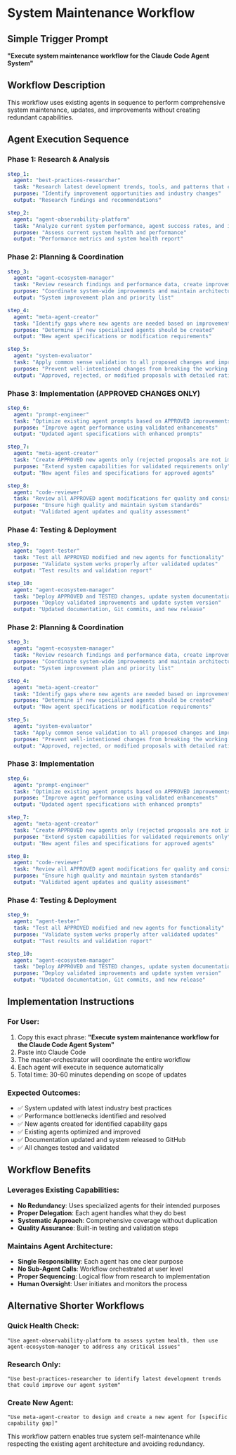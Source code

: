 # System Maintenance Workflow

## Simple Trigger Prompt
**"Execute system maintenance workflow for the Claude Code Agent System"**

## Workflow Description
This workflow uses existing agents in sequence to perform comprehensive system maintenance, updates, and improvements without creating redundant capabilities.

## Agent Execution Sequence

### Phase 1: Research & Analysis
```yaml
step_1:
  agent: "best-practices-researcher"
  task: "Research latest development trends, tools, and patterns that could improve our agent system"
  purpose: "Identify improvement opportunities and industry changes"
  output: "Research findings and recommendations"

step_2:
  agent: "agent-observability-platform" 
  task: "Analyze current system performance, agent success rates, and identify bottlenecks"
  purpose: "Assess current system health and performance"
  output: "Performance metrics and system health report"
```

### Phase 2: Planning & Coordination  
```yaml
step_3:
  agent: "agent-ecosystem-manager"
  task: "Review research findings and performance data, create improvement plan"
  purpose: "Coordinate system-wide improvements and maintain architectural integrity" 
  output: "System improvement plan and priority list"

step_4:
  agent: "meta-agent-creator"
  task: "Identify gaps where new agents are needed based on improvement plan"
  purpose: "Determine if new specialized agents should be created"
  output: "New agent specifications or modification requirements"

step_5:
  agent: "system-evaluator"
  task: "Apply common sense validation to all proposed changes and improvements"
  purpose: "Prevent well-intentioned changes from breaking the working system"
  output: "Approved, rejected, or modified proposals with detailed rationale"
```

### Phase 3: Implementation (APPROVED CHANGES ONLY)
```yaml
step_6:
  agent: "prompt-engineer"
  task: "Optimize existing agent prompts based on APPROVED improvements only"
  purpose: "Improve agent performance using validated enhancements"
  output: "Updated agent specifications with enhanced prompts"

step_7:
  agent: "meta-agent-creator"  
  task: "Create APPROVED new agents only (rejected proposals are not implemented)"
  purpose: "Extend system capabilities for validated requirements only"
  output: "New agent files and specifications for approved agents"

step_8:
  agent: "code-reviewer"
  task: "Review all APPROVED agent modifications for quality and consistency"
  purpose: "Ensure high quality and maintain system standards"
  output: "Validated agent updates and quality assessment"
```

### Phase 4: Testing & Deployment
```yaml
step_9:
  agent: "agent-tester"
  task: "Test all APPROVED modified and new agents for functionality"
  purpose: "Validate system works properly after validated updates"
  output: "Test results and validation report"

step_10:
  agent: "agent-ecosystem-manager"
  task: "Deploy APPROVED and TESTED changes, update system documentation, commit changes, and create release"
  purpose: "Deploy validated improvements and update system version"
  output: "Updated documentation, Git commits, and new release"
```

### Phase 2: Planning & Coordination  
```yaml
step_3:
  agent: "agent-ecosystem-manager"
  task: "Review research findings and performance data, create improvement plan"
  purpose: "Coordinate system-wide improvements and maintain architectural integrity" 
  output: "System improvement plan and priority list"

step_4:
  agent: "meta-agent-creator"
  task: "Identify gaps where new agents are needed based on improvement plan"
  purpose: "Determine if new specialized agents should be created"
  output: "New agent specifications or modification requirements"

step_5:
  agent: "system-evaluator"
  task: "Apply common sense validation to all proposed changes and improvements"
  purpose: "Prevent well-intentioned changes from breaking the working system"
  output: "Approved, rejected, or modified proposals with detailed rationale"
```

### Phase 3: Implementation
```yaml
step_6:
  agent: "prompt-engineer"
  task: "Optimize existing agent prompts based on APPROVED improvements only"
  purpose: "Improve agent performance using validated enhancements"
  output: "Updated agent specifications with enhanced prompts"

step_7:
  agent: "meta-agent-creator"  
  task: "Create APPROVED new agents only (rejected proposals are not implemented)"
  purpose: "Extend system capabilities for validated requirements only"
  output: "New agent files and specifications for approved agents"

step_8:
  agent: "code-reviewer"
  task: "Review all APPROVED agent modifications for quality and consistency"
  purpose: "Ensure high quality and maintain system standards"
  output: "Validated agent updates and quality assessment"
```

### Phase 4: Testing & Deployment
```yaml
step_9:
  agent: "agent-tester"
  task: "Test all APPROVED modified and new agents for functionality"
  purpose: "Validate system works properly after validated updates"
  output: "Test results and validation report"

step_10:
  agent: "agent-ecosystem-manager"
  task: "Deploy APPROVED and TESTED changes, update system documentation, commit changes, and create release"
  purpose: "Deploy validated improvements and update system version"
  output: "Updated documentation, Git commits, and new release"
```

## Implementation Instructions

### For User:
1. Copy this exact phrase: **"Execute system maintenance workflow for the Claude Code Agent System"**
2. Paste into Claude Code
3. The master-orchestrator will coordinate the entire workflow
4. Each agent will execute in sequence automatically
5. Total time: 30-60 minutes depending on scope of updates

### Expected Outcomes:
- ✅ System updated with latest industry best practices
- ✅ Performance bottlenecks identified and resolved  
- ✅ New agents created for identified capability gaps
- ✅ Existing agents optimized and improved
- ✅ Documentation updated and system released to GitHub
- ✅ All changes tested and validated

## Workflow Benefits

### Leverages Existing Capabilities:
- **No Redundancy**: Uses specialized agents for their intended purposes
- **Proper Delegation**: Each agent handles what they do best
- **Systematic Approach**: Comprehensive coverage without duplication
- **Quality Assurance**: Built-in testing and validation steps

### Maintains Agent Architecture:
- **Single Responsibility**: Each agent has one clear purpose
- **No Sub-Agent Calls**: Workflow orchestrated at user level
- **Proper Sequencing**: Logical flow from research to implementation
- **Human Oversight**: User initiates and monitors the process

## Alternative Shorter Workflows

### Quick Health Check:
```
"Use agent-observability-platform to assess system health, then use agent-ecosystem-manager to address any critical issues"
```

### Research Only:
```
"Use best-practices-researcher to identify latest development trends that could improve our agent system"
```

### Create New Agent:
```
"Use meta-agent-creator to design and create a new agent for [specific capability gap]"
```

This workflow pattern enables true system self-maintenance while respecting the existing agent architecture and avoiding redundancy.
